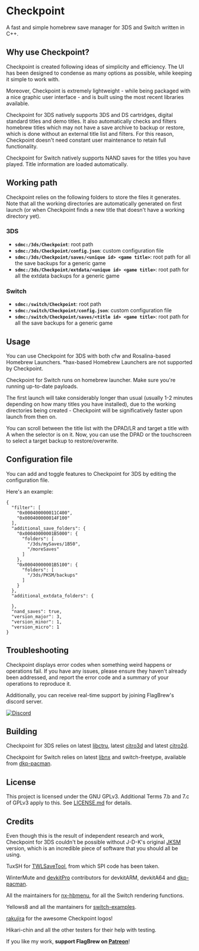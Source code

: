 # Checkpoint

A fast and simple homebrew save manager for 3DS and Switch written in C++.

## Why use Checkpoint?

Checkpoint is created following ideas of simplicity and efficiency. The UI has been designed to condense as many options as possible, while keeping it simple to work with.

Moreover, Checkpoint is extremely lightweight - while being packaged with a nice graphic user interface - and is built using the most recent libraries available.

Checkpoint for 3DS natively supports 3DS and DS cartridges, digital standard titles and demo titles. It also automatically checks and filters homebrew titles which may not have a save archive to backup or restore, which is done without an external title list and filters. For this reason, Checkpoint doesn't need constant user maintenance to retain full functionality.

Checkpoint for Switch natively supports NAND saves for the titles you have played. Title information are loaded automatically.

## Working path

Checkpoint relies on the following folders to store the files it generates. Note that all the working directories are automatically generated on first launch (or when Checkpoint finds a new title that doesn't have a working directory yet).

### 3DS

* **`sdmc:/3ds/Checkpoint`**: root path
* **`sdmc:/3ds/Checkpoint/config.json`**: custom configuration file
* **`sdmc:/3ds/Checkpoint/saves/<unique id> <game title>`**: root path for all the save backups for a generic game
* **`sdmc:/3ds/Checkpoint/extdata/<unique id> <game title>`**: root path for all the extdata backups for a generic game

### Switch

* **`sdmc:/switch/Checkpoint`**: root path
* **`sdmc:/switch/Checkpoint/config.json`**: custom configuration file
* **`sdmc:/switch/Checkpoint/saves/<title id> <game title>`**: root path for all the save backups for a generic game

## Usage

You can use Checkpoint for 3DS with both cfw and Rosalina-based Homebrew Launchers. *hax-based Homebrew Launchers are not supported by Checkpoint. 

Checkpoint for Switch runs on homebrew launcher. Make sure you're running up-to-date payloads.

The first launch will take considerably longer than usual (usually 1-2 minutes depending on how many titles you have installed), due to the working directories being created - Checkpoint will be significatively faster upon launch from then on.

You can scroll between the title list with the DPAD/LR and target a title with A when the selector is on it. Now, you can use the DPAD or the touchscreen to select a target backup to restore/overwrite.

## Configuration file

You can add and toggle features to Checkpoint for 3DS by editing the configuration file.

Here's an example:

```
{
  "filter": [
    "0x000400000011C400",
    "0x000400000014F100"
  ],
  "additional_save_folders": {
    "0x00040000001B5000": {
      "folders": [
        "/3ds/mySaves/1B50",
        "/moreSaves"
      ]
    },
    "0x00040000001B5100": {
      "folders": [
        "/3ds/PKSM/backups"
      ]
    }
  },
  "additional_extdata_folders": {

  },
  "nand_saves": true,
  "version_major": 3,
  "version_minor": 1,
  "version_micro": 1
}
```

## Troubleshooting

Checkpoint displays error codes when something weird happens or operations fail. If you have any issues, please ensure they haven't already been addressed, and report the error code and a summary of your operations to reproduce it.

Additionally, you can receive real-time support by joining FlagBrew's discord server.

[![Discord](https://discordapp.com/api/guilds/278222834633801728/widget.png?style=banner3&time-)](https://discord.gg/bGKEyfY)

## Building

Checkpoint for 3DS relies on latest [libctru](https://github.com/smealum/ctrulib), latest [citro3d](https://github.com/fincs/citro3d) and latest [citro2d](https://github.com/devkitPro/citro2d).

Checkpoint for Switch relies on latest [libnx](https://github.com/switchbrew/libnx) and switch-freetype, available from [dkp-pacman](https://github.com/devkitPro/pacman/releases).

## License

This project is licensed under the GNU GPLv3. Additional Terms 7.b and 7.c of GPLv3 apply to this. See [LICENSE.md](https://github.com/FlagBrew/Checkpoint/blob/master/LICENSE) for details.

## Credits

Even though this is the result of independent research and work, Checkpoint for 3DS couldn't be possible without J-D-K's original [JKSM](https://github.com/J-D-K/JKSM) version, which is an incredible piece of software that you should all be using.

TuxSH for [TWLSaveTool](https://github.com/TuxSH/TWLSaveTool), from which SPI code has been taken.

WinterMute and [devkitPro](https://devkitpro.org/) contributors for devkitARM, devkitA64 and [dkp-pacman](https://github.com/devkitPro/pacman/releases).

All the maintainers for [nx-hbmenu](https://github.com/switchbrew/nx-hbmenu), for all the Switch rendering functions.

Yellows8 and all the mantainers for [switch-examples](https://github.com/switchbrew/switch-examples).

[rakujira](https://twitter.com/rakujira) for the awesome Checkpoint logos!

Hikari-chin and all the other testers for their help with testing.

If you like my work, **support FlagBrew on [Patreon](https://www.patreon.com/FlagBrew)**!